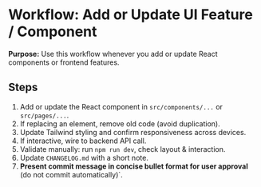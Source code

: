 # Workflow: Add or Update UI Feature / Component

**Purpose:** Use this workflow whenever you add or update React components or frontend features.

## Steps

1. Add or update the React component in `src/components/...` or `src/pages/...`.
2. If replacing an element, remove old code (avoid duplication).
3. Update Tailwind styling and confirm responsiveness across devices.
4. If interactive, wire to backend API call.
5. Validate manually: run `npm run dev`, check layout & interaction.
6. Update `CHANGELOG.md` with a short note.
7. **Present commit message in concise bullet format for user approval** (do not commit automatically)`.
